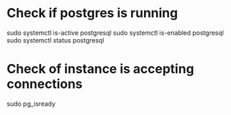 
# Check if postgres is running
sudo systemctl is-active postgresql
sudo systemctl is-enabled postgresql
sudo systemctl status postgresql

# Check of instance is accepting connections
sudo pg_isready

